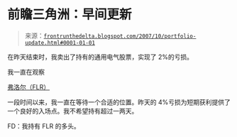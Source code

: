 <!--yml

分类: 未分类

日期：2024-05-12 23:43:13

-->

# 前瞻三角洲：早间更新

> 来源：[`frontrunthedelta.blogspot.com/2007/10/portfolio-update.html#0001-01-01`](https://frontrunthedelta.blogspot.com/2007/10/portfolio-update.html#0001-01-01)

在昨天结束时，我卖出了持有的通用电气股票，实现了 2%的亏损。

我一直在观察

[弗洛尔（FLR）](http://stockcharts.com/h-sc/ui?s=flr)

一段时间以来，我一直在等待一个合适的位置。昨天的 4%亏损为短期获利提供了一个良好的入场点。我不希望持有超过一两天。

FD：我持有 FLR 的多头。

